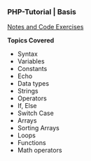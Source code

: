 ### PHP-Tutorial | Basis

[Notes and Code Exercises](www.tutorialrepublic.com/php-tutorial)

**Topics Covered**

- Syntax
- Variables
- Constants
- Echo
- Data types
- Strings
- Operators
- If, Else
- Switch Case
- Arrays
- Sorting Arrays
- Loops
- Functions 
- Math operators
